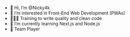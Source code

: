- 👋 Hi, I’m @Nicky4k
- 👀 I’m interested in Front-End Web Development (PWAs)
- 👨🏻‍💻 Training to write quality and clean code
- 🌱 I’m currently learning Next.js and Node.js
- 🏀 Team Player

<!---
Nicky4k/Nicky4k is a ✨ special ✨ repository because its `README.md` (this file) appears on your GitHub profile.
You can click the Preview link to take a look at your changes.
--->
